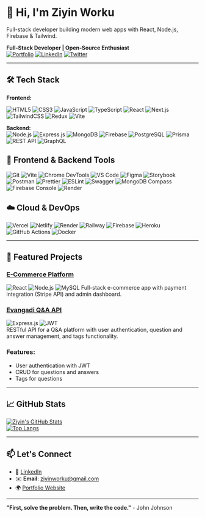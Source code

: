 # 👋 Hi, I'm Ziyin Worku
Full-stack developer building modern web apps with React, Node.js, Firebase & Tailwind.  


**Full-Stack Developer | Open-Source Enthusiast**  
[![Portfolio](https://img.shields.io/badge/🌐-Portfolio-blue)](https://ziyintech.com/)
[![LinkedIn](https://img.shields.io/badge/🔗-LinkedIn-0A66C2)](https://www.linkedin.com/in/ziyin-worku-4a8979171/)
[![Twitter](https://img.shields.io/badge/🐦-Twitter-1DA1F2)]()

---

## 🛠️ Tech Stack

**Frontend:**  

![HTML5](https://img.shields.io/badge/-HTML5-E34F26?style=flat-square&logo=html5&logoColor=white)
![CSS3](https://img.shields.io/badge/-CSS3-1572B6?style=flat-square&logo=css3&logoColor=white)
![JavaScript](https://img.shields.io/badge/-JavaScript-F7DF1E?style=flat-square&logo=javascript&logoColor=black)
![TypeScript](https://img.shields.io/badge/-TypeScript-3178C6?style=flat-square&logo=typescript&logoColor=white)
![React](https://img.shields.io/badge/-React-61DAFB?style=flat-square&logo=react&logoColor=black)
![Next.js](https://img.shields.io/badge/-Next.js-000000?style=flat-square&logo=next.js&logoColor=white)
![TailwindCSS](https://img.shields.io/badge/-TailwindCSS-38B2AC?style=flat-square&logo=tailwind-css&logoColor=white)
![Redux](https://img.shields.io/badge/-Redux-764ABC?style=flat-square&logo=redux&logoColor=white)
![Vite](https://img.shields.io/badge/-Vite-646CFF?style=flat-square&logo=vite&logoColor=white)





**Backend:**  
![Node.js](https://img.shields.io/badge/-Node.js-339933?style=flat-square&logo=node.js&logoColor=white)
![Express.js](https://img.shields.io/badge/-Express.js-000000?style=flat-square&logo=express&logoColor=white)
![MongoDB](https://img.shields.io/badge/-MongoDB-47A248?style=flat-square&logo=mongodb&logoColor=white)
![Firebase](https://img.shields.io/badge/-Firebase-FFCA28?style=flat-square&logo=firebase&logoColor=black)
![PostgreSQL](https://img.shields.io/badge/-PostgreSQL-336791?style=flat-square&logo=postgresql&logoColor=white)
![Prisma](https://img.shields.io/badge/-Prisma-2D3748?style=flat-square&logo=prisma&logoColor=white)
![REST API](https://img.shields.io/badge/-REST%20API-005571?style=flat-square)
![GraphQL](https://img.shields.io/badge/-GraphQL-E10098?style=flat-square&logo=graphql&logoColor=white)

## 🧰 Frontend & Backend Tools
![Git](https://img.shields.io/badge/-Git-F05032?style=flat-square&logo=git&logoColor=white)
![Vite](https://img.shields.io/badge/-Vite-646CFF?style=flat-square&logo=vite&logoColor=white)
![Chrome DevTools](https://img.shields.io/badge/-Chrome%20DevTools-4285F4?style=flat-square&logo=google-chrome&logoColor=white)
![VS Code](https://img.shields.io/badge/-VS%20Code-007ACC?style=flat-square&logo=visual-studio-code&logoColor=white)
![Figma](https://img.shields.io/badge/-Figma-F24E1E?style=flat-square&logo=figma&logoColor=white)
![Storybook](https://img.shields.io/badge/-Storybook-FF4785?style=flat-square&logo=storybook&logoColor=white)
![Postman](https://img.shields.io/badge/-Postman-FF6C37?style=flat-square&logo=postman&logoColor=white)
![Prettier](https://img.shields.io/badge/-Prettier-F7B93E?style=flat-square&logo=prettier&logoColor=black)
![ESLint](https://img.shields.io/badge/-ESLint-4B32C3?style=flat-square&logo=eslint&logoColor=white)
![Swagger](https://img.shields.io/badge/-Swagger-85EA2D?style=flat-square&logo=swagger&logoColor=black)
![MongoDB Compass](https://img.shields.io/badge/-MongoDB%20Compass-47A248?style=flat-square&logo=mongodb&logoColor=white)
![Firebase Console](https://img.shields.io/badge/-Firebase%20Console-FFCA28?style=flat-square&logo=firebase&logoColor=black)
![Render](https://img.shields.io/badge/-Render-46E3B7?style=flat-square&logo=render&logoColor=black)


## ☁️ Cloud & DevOps

![Vercel](https://img.shields.io/badge/-Vercel-000000?style=flat-square&logo=vercel&logoColor=white)
![Netlify](https://img.shields.io/badge/-Netlify-00C7B7?style=flat-square&logo=netlify&logoColor=white)
![Render](https://img.shields.io/badge/-Render-46E3B7?style=flat-square&logo=render&logoColor=black)
![Railway](https://img.shields.io/badge/-Railway-000000?style=flat-square&logo=railway&logoColor=white)
![Firebase](https://img.shields.io/badge/-Firebase-FFCA28?style=flat-square&logo=firebase&logoColor=black)
![Heroku](https://img.shields.io/badge/-Heroku-430098?style=flat-square&logo=heroku&logoColor=white)
![GitHub Actions](https://img.shields.io/badge/-GitHub%20Actions-2088FF?style=flat-square&logo=github-actions&logoColor=white)
![Docker](https://img.shields.io/badge/-Docker-2496ED?style=flat-square&logo=docker&logoColor=white)

---

## 🚀 Featured Projects

### [E-Commerce Platform](https://github.com/ziyin-worku/Amazon_clone)
![React](https://img.shields.io/badge/-React-61DAFB) ![Node.js](https://img.shields.io/badge/-Node.js-339933) 
![MySQL](https://img.shields.io/badge/-MySQL-4479A1)
Full-stack e-commerce app with payment integration (Stripe API) and admin dashboard.

### [Evangadi Q&A API](https://github.com/ziyin-worku/EVANGADI_FORUM_final)
![Express.js](https://img.shields.io/badge/-Express.js-000000) ![JWT](https://img.shields.io/badge/-JWT-000000)  
RESTful API for a Q&A platform with user authentication, question and answer management, and tags functionality.

### Features:
- User authentication with JWT
- CRUD for questions and answers
- Tags for questions

---

## 📈 GitHub Stats

[![Ziyin's GitHub Stats](https://github-readme-stats.vercel.app/api?username=ziyinworku&show_icons=true&theme=dark)](https://github.com/ziyin-worku)  
[![Top Langs](https://github-readme-stats.vercel.app/api/top-langs/?username=ziyinworku&layout=compact&theme=dark)](https://github.com/ziyin-worku)


---

## 📫 Let's Connect

- 💼 [LinkedIn](https://linkedin.com/in/ziyinworku)  
- ✉️ **Email**: ziyinworku@gmail.com  
- 🌍 [Portfolio Website](https://ziyintech.com/)  

---

**"First, solve the problem. Then, write the code."** - John Johnson  

